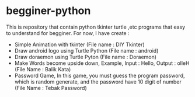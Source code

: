 # begginer-python
This is repository that contain python tkinter turtle ,etc programs that easy to understand for begginer.
For now, I have create :
  - Simple Animation with tkinter (File name : DIY Tkinter)
  - Draw android logo using Turtle Python (File name : android)
  - Draw doraemon using Turtle Pyton (File name : Doraemon)
  - Make Words become upside down, Example, Input : Hello, Output : olleH (File Name : Balik Kata)
  - Password Game, In this game, you must guess the program password, which is random generate, and the password have 10 digit of number (File Name : Tebak Password)
